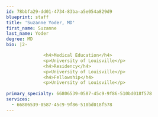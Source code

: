 ```yaml
---
id: 78bbfa29-dd01-4734-83ba-a5e054a829d9
blueprint: staff
title: 'Suzanne Yoder, MD'
first_name: Suzanne
last_name: Yoder
degree: MD
bio: |2-

              <h4>Medical Education</h4>
              <p>University of Louisville</p>
              <h4>Residency</h4>
              <p>University of Louisville</p>
              <h4>Fellowship</h4>
              <p>University of Louisville</p>
          
primary_specialty: 66806539-0587-45c9-9f86-510bd018f578
services:
  - 66806539-0587-45c9-9f86-510bd018f578
---
```

